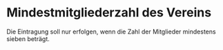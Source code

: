 # Mindestmitgliederzahl des Vereins

Die Eintragung soll nur erfolgen, wenn die Zahl der Mitglieder mindestens sieben beträgt. 

